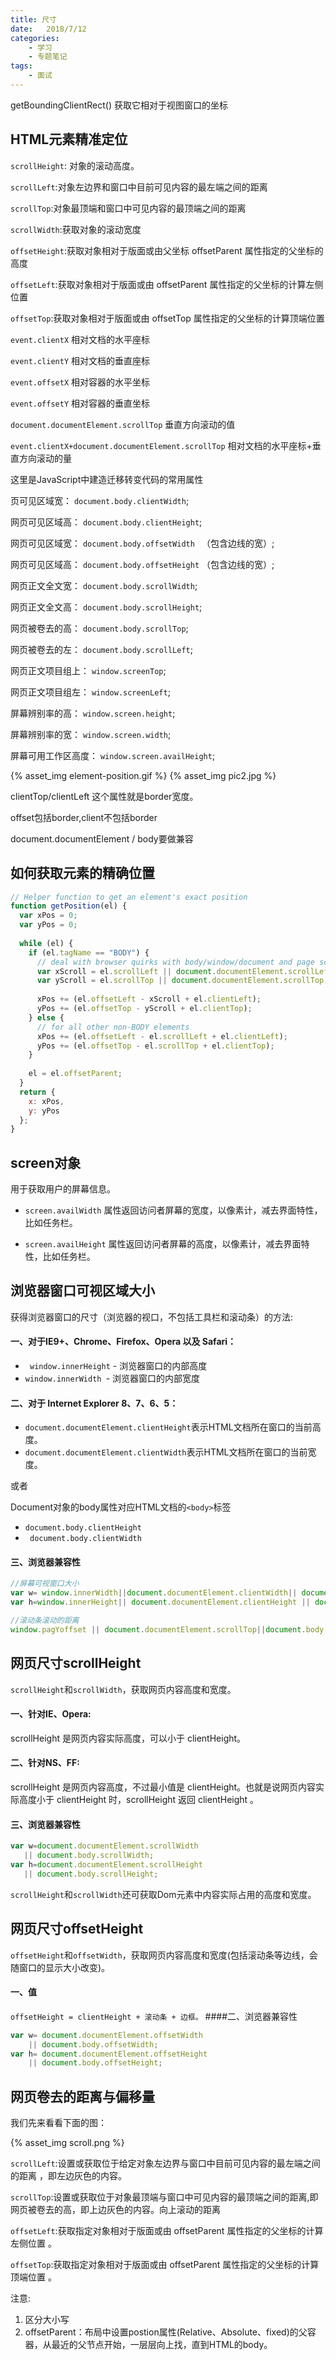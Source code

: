 ```yaml
---
title: 尺寸
date:   2018/7/12
categories: 
    - 学习
    - 专题笔记 
tags:
    - 面试
---
```

 getBoundingClientRect() 获取它相对于视图窗口的坐标
## HTML元素精准定位
``scrollHeight``: 对象的滚动高度。 

``scrollLeft``:对象左边界和窗口中目前可见内容的最左端之间的距离

``scrollTop``:对象最顶端和窗口中可见内容的最顶端之间的距离 

``scrollWidth``:获取对象的滚动宽度

``offsetHeight``:获取对象相对于版面或由父坐标 offsetParent 属性指定的父坐标的高度 

``offsetLeft``:获取对象相对于版面或由 offsetParent 属性指定的父坐标的计算左侧位置 

``offsetTop``:获取对象相对于版面或由 offsetTop 属性指定的父坐标的计算顶端位置 

``event.clientX`` 相对文档的水平座标 

``event.clientY`` 相对文档的垂直座标 

``event.offsetX`` 相对容器的水平坐标 

``event.offsetY`` 相对容器的垂直坐标 

``document.documentElement.scrollTop`` 垂直方向滚动的值 

``event.clientX+document.documentElement.scrollTop`` 相对文档的水平座标+垂直方向滚动的量

这里是JavaScript中建造迁移转变代码的常用属性

页可见区域宽： ``document.body.clientWidth``;

网页可见区域高： ``document.body.clientHeight``;

网页可见区域宽： ``document.body.offsetWidth ``  （包含边线的宽）;

网页可见区域高： ``document.body.offsetHeight`` （包含边线的宽）;

网页正文全文宽： ``document.body.scrollWidth``;

网页正文全文高： ``document.body.scrollHeight``;

网页被卷去的高： ``document.body.scrollTop``;

网页被卷去的左： ``document.body.scrollLeft``;

网页正文项目组上： ``window.screenTop``;

网页正文项目组左： ``window.screenLeft``;

屏幕辨别率的高： ``window.screen.height``;

屏幕辨别率的宽： ``window.screen.width``;

屏幕可用工作区高度： ``window.screen.availHeight``;

{% asset_img element-position.gif %}
{% asset_img pic2.jpg %}


clientTop/clientLeft  这个属性就是border宽度。

offset包括border,client不包括border

document.documentElement / body要做兼容

## 如何获取元素的精确位置
```js
// Helper function to get an element's exact position
function getPosition(el) {
  var xPos = 0;
  var yPos = 0;
 
  while (el) {
    if (el.tagName == "BODY") {
      // deal with browser quirks with body/window/document and page scroll
      var xScroll = el.scrollLeft || document.documentElement.scrollLeft;
      var yScroll = el.scrollTop || document.documentElement.scrollTop;
 
      xPos += (el.offsetLeft - xScroll + el.clientLeft);
      yPos += (el.offsetTop - yScroll + el.clientTop);
    } else {
      // for all other non-BODY elements
      xPos += (el.offsetLeft - el.scrollLeft + el.clientLeft);
      yPos += (el.offsetTop - el.scrollTop + el.clientTop);
    }
 
    el = el.offsetParent;
  }
  return {
    x: xPos,
    y: yPos
  };
}
```



## screen对象

用于获取用户的屏幕信息。

* ``screen.availWidth`` 属性返回访问者屏幕的宽度，以像素计，减去界面特性，比如任务栏。

* ``screen.availHeight`` 属性返回访问者屏幕的高度，以像素计，减去界面特性，比如任务栏。



## 浏览器窗口可视区域大小
获得浏览器窗口的尺寸（浏览器的视口，不包括工具栏和滚动条）的方法:
#### 一、对于IE9+、Chrome、Firefox、Opera 以及 Safari：
* `` window.innerHeight`` - 浏览器窗口的内部高度
*  ``window.innerWidth ``- 浏览器窗口的内部宽度

#### 二、对于 Internet Explorer 8、7、6、5：
* ``document.documentElement.clientHeight``表示HTML文档所在窗口的当前高度。
* ``document.documentElement.clientWidth``表示HTML文档所在窗口的当前宽度。

或者

Document对象的body属性对应HTML文档的``<body>``标签
* ``document.body.clientHeight``
* `` document.body.clientWidth``

#### 三、浏览器兼容性
```javascript
//屏幕可视窗口大小
var w= window.innerWidth||document.documentElement.clientWidth|| document.body.clientWidth;
var h=window.innerHeight|| document.documentElement.clientHeight || document.body.clientHeight;

//滚动条滚动的距离
window.pagYoffset || document.documentElement.scrollTop||document.body.scrollTop 

```

##  网页尺寸scrollHeight

``scrollHeight``和``scrollWidth``，获取网页内容高度和宽度。
#### 一、针对IE、Opera:
scrollHeight 是网页内容实际高度，可以小于 clientHeight。
#### 二、针对NS、FF:
scrollHeight 是网页内容高度，不过最小值是 clientHeight。也就是说网页内容实际高度小于 clientHeight 时，scrollHeight 返回 clientHeight 。
#### 三、浏览器兼容性
```javascript
var w=document.documentElement.scrollWidth
   || document.body.scrollWidth;
var h=document.documentElement.scrollHeight
   || document.body.scrollHeight;
```

``scrollHeight``和``scrollWidth``还可获取Dom元素中内容实际占用的高度和宽度。

## 网页尺寸offsetHeight
``offsetHeight``和``offsetWidth``，获取网页内容高度和宽度(包括滚动条等边线，会随窗口的显示大小改变)。
#### 一、值
``offsetHeight = clientHeight + 滚动条 + 边框。``
####二、浏览器兼容性
```javascript
var w= document.documentElement.offsetWidth
    || document.body.offsetWidth;
var h= document.documentElement.offsetHeight
    || document.body.offsetHeight;
```

## 网页卷去的距离与偏移量

我们先来看看下面的图：

{% asset_img scroll.png %}

``scrollLeft``:设置或获取位于给定对象左边界与窗口中目前可见内容的最左端之间的距离 ，即左边灰色的内容。

``scrollTop``:设置或获取位于对象最顶端与窗口中可见内容的最顶端之间的距离,即网页被卷去的高，即上边灰色的内容。向上滚动的距离

``offsetLeft``:获取指定对象相对于版面或由 offsetParent 属性指定的父坐标的计算左侧位置 。

``offsetTop``:获取指定对象相对于版面或由 offsetParent 属性指定的父坐标的计算顶端位置 。

注意:
1. 区分大小写
2. offsetParent：布局中设置postion属性(Relative、Absolute、fixed)的父容器，从最近的父节点开始，一层层向上找，直到HTML的body。
